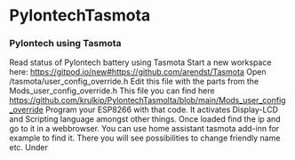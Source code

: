 # PylontechTasmota
### Pylontech using Tasmota

Read status of Pylontech battery using Tasmota
Start a new workspace here: https://gitpod.io/new#https://github.com/arendst/Tasmota
Open /tasmota/user_config_override.h
Edit this file with the parts from the Mods_user_config_override.h
This file you can find here https://github.com/krulkip/PylontechTasmolta/blob/main/Mods_user_config_override
Program your ESP8266 with that code. It activates Display-LCD and Scripting language amongst other things.
Once loaded find the ip and go to it in a webbrowser. You can use home assistant tasmota add-inn for example to find it.
There you will see possibilities to change friendly name etc.
Under 
